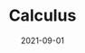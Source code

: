 ---
title: "Calculus"
collection: teaching
type: "Teaching assistant"
permalink: /teaching/2021-fall
venue: "Renmin University of China"
date: 2021-09-01
---